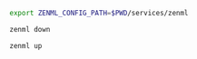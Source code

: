 ```bash
export ZENML_CONFIG_PATH=$PWD/services/zenml
```

```bash
zenml down
```

```bash
zenml up
```
